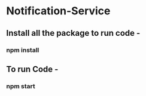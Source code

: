 # Notification-Service

## Install all the package to run code -
### npm install

## To run Code -
### npm start